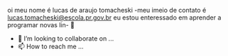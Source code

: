 oi meu nome é lucas de araujo tomacheski
-meu imeio de contato é lucas.tomacheski@escola.pr.gov.br
eu estou enteressado em aprender a programar novas lin- 🌱
- 💞️ I’m looking to collaborate on ...
- 📫 How to reach me ...

<!---
lucasdearaujotomacheski/lucasdearaujotomacheski is a ✨ special ✨ repository because its `README.md` (this file) appears on your GitHub profile.
You can click the Preview link to take a look at your changes.
--->
